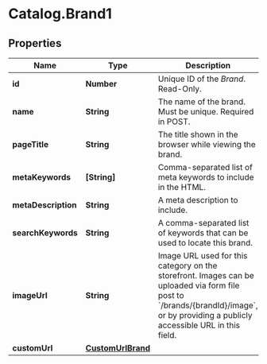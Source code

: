 # Catalog.Brand1

## Properties
Name | Type | Description | Notes
------------ | ------------- | ------------- | -------------
**id** | **Number** | Unique ID of the *Brand*. Read-Only. | [optional] 
**name** | **String** | The name of the brand. Must be unique. Required in POST. | 
**pageTitle** | **String** | The title shown in the browser while viewing the brand.  | [optional] 
**metaKeywords** | **[String]** | Comma-separated list of meta keywords to include in the HTML.  | [optional] 
**metaDescription** | **String** | A meta description to include.  | [optional] 
**searchKeywords** | **String** | A comma-separated list of keywords that can be used to locate this brand.  | [optional] 
**imageUrl** | **String** | Image URL used for this category on the storefront. Images can be uploaded via form file post to &#x60;/brands/{brandId}/image&#x60;, or by providing a publicly accessible URL in this field.  | [optional] 
**customUrl** | [**CustomUrlBrand**](CustomUrlBrand.md) |  | [optional] 
